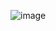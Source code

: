 
![image](https://user-images.githubusercontent.com/114800813/216416791-4261e560-e2c4-41ac-a57c-2af4174c87ba.png)
